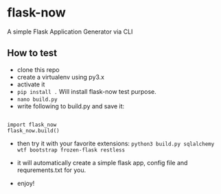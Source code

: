 # flask-now
A simple Flask Application Generator via CLI

## How to test
- clone this repo
- create a virtualenv using py3.x
- activate it
- ``` pip install . ``` Will install flask-now test purpose.
- ``` nano build.py ```
- write following to build.py and save it:
```

import flask_now
flask_now.build()

```
- then try it with your favorite extensions:
``` python3 build.py sqlalchemy wtf bootstrap frozen-flask restless ```

- it will automatically create a simple flask app, config file and requrements.txt for you.
- enjoy!
